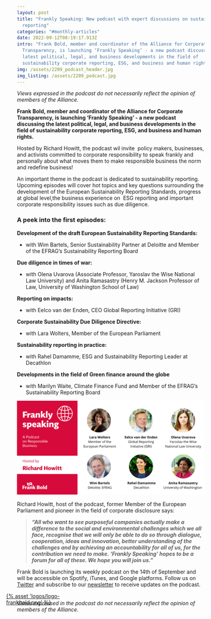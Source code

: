 ```yaml
---
layout: post
title: "Frankly Speaking: New podcast with expert discussions on sustainability
  reporting"
categories: "#monthly-articles"
date: 2022-09-12T08:19:17.913Z
intro: "Frank Bold, member and coordinator of the Alliance for Corporate
  Transparency, is launching ‘Frankly Speaking’ - a new podcast discussing the
  latest political, legal, and business developments in the field of
  sustainability corporate reporting, ESG, and business and human rights. "
img: /assets/2209_podcast_header.jpg
img_listing: /assets/2209_podcast.jpg
---
```

*Views expressed in the podcast do not necessarily reflect the opinion of members of the Alliance.* 

**Frank Bold, member and coordinator of the Alliance for Corporate Transparency, is launching ‘Frankly Speaking’ - a new podcast discussing the latest political, legal, and business developments in the field of sustainability corporate reporting, ESG, and business and human rights.** 

Hosted by Richard Howitt, the podcast wil invite  policy makers, businesses, and activists committed to corporate responsibility to speak frankly and personally about what moves them to make responsible business the norm and redefine business!

An important theme in the podcast is dedicated to sustainability reporting. Upcoming episodes will cover hot topics and key questions surrounding the development of the European Sustainability Reporting Standards, progress at global level,the business experience on  ESG reporting and important corporate responsibility issues such as due diligence. 

### A peek into the first episodes:

**Development of the draft European Sustainability Reporting Standards:** 

* with Wim Bartels, Senior Sustainability Partner at Deloitte and Member of the EFRAG’s Sustainability Reporting Board

**Due diligence in times of war:** 

* with Olena Uvarova (Associate Professor, Yaroslav the Wise National Law University) and Anita Ramasastry (Henry M. Jackson Professor of Law, University of Washington School of Law)

**Reporting on impacts:**

* with Eelco van der Enden, CEO Global Reporting Initiative (GRI)

**Corporate Sustainability Due Diligence Directive:**

* with Lara Wolters, Member of the European Parliament

**Sustainability reporting in practice:**

* with Rahel Damamme, ESG and Sustainability Reporting Leader at Decathlon

**Developments in the field of Green finance around the globe**

* with Marilyn Waite, Climate Finance Fund and Member of the EFRAG’s Sustainability Reporting Board

![Frankly Speaking](/assets/speakers-4-.png "Frankly Speaking")

Richard Howitt, host of the podcast, former Member of the European Parliament and pioneer in the field of corporate disclosure says: 

> ***“All who want to see purposeful companies actually make a difference to the social and environmental challenges which we all face, recognise that we will only be able to do so through dialogue, cooperation, ideas and innovation, better understanding of the challenges and by achieving an accountability for all of us, for the contribution we need to make. ‘Frankly Speaking’ hopes to be a forum for all of these. We hope you will join us.”*** 

Frank Bold is launching its weekly podcast on the 14th of September and will be accessible on Spotify, iTunes, and Google platforms. Follow us on [Twitter](https://twitter.com/purposeofcorp) and subscribe to our [newsletter](https://purposeofcorporation.us10.list-manage.com/subscribe?u=66bafd0ef0d33f5bf8fbe1e87&id=70e69006a7) [](http://eepurl.com/ciwcQD)to receive updates on the podcast.

<a href="https://en.frankbold.org/" style="
max-width: 200px;
display: block;
margin-left: -29px;
margin-bottom: -29px;">{% asset 'logos/logo-frankbold.png' %}</a>

*Views expressed in the podcast do not necessarily reflect the opinion of members of the Alliance.*